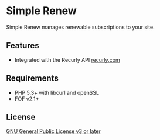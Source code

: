 Simple Renew
==============

Simple Renew manages renewable subscriptions to your site.

## Features

* Integrated with the Recurly API <a href="https://recurly.com/">recurly.com</a>

## Requirements

* PHP 5.3+ with libcurl and openSSL
* FOF v2.1+

## License

[GNU General Public License v3 or later](http://www.gnu.org/copyleft/gpl.html)
